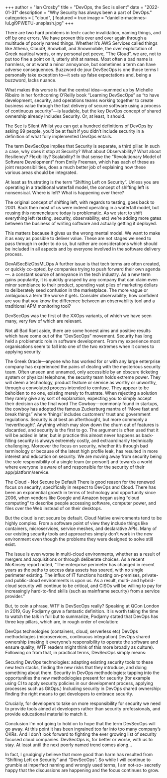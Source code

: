 +++
author = "Ian Crosby"
title = "DevOps, the Sec is silent"
date = "2022-01-31"
description = "Why Security has always been a part of DevOps."
categories = [
    "cloud",
]
featured = true
image = "danielle-macinnes-IuLgi9PWETU-unsplash.jpg"
+++


There are two hard problems in tech: cache invalidation, naming things, and off by one errors. We have proven this over and over again through a multitude of poorly named things. Whether it’s AWS Services called things like Athena, Cloud9, Snowball, and Snowmobile, the over exploitation of Greek nautical words, or my personal pet peeve, “The Cloud”, we are, not to put too fine a point on it, utterly shit at names.
Most often a bad name is harmless, or at worst a minor annoyance, but sometimes a term can have adverse consequences. Buzzword de jour DevSecOps is one those terms I personally take exception to—it sets up false expectations and, being a buzzword, lacks nuance.

What makes this worse is that the central idea—summed up by Michelle Ribeiro in her forthcoming O’Reilly book “Learning DevSecOps” as “to have development, security, and operations teams working together to create business value through the fast delivery of secure software using a process of continuous security”—is laudable, but the key DevOps concept of shared ownership already includes Security. Or, at least, it should.

The Sec is Silent
Whilst you can get a hundred definitions of DevOps by asking 99 people, you’d be at fault if you didn’t include security in a definition of what fully implemented DevOps entails.

The term DevSecOps implies that Security is separate, a third pillar. In such a case, why does it stop at Security? What about Observability? What about Resiliency? Flexibility? Scalability? In that sense the “Revolutionary Model of Software Development” from Emily Freeman, which has each of these as joint responsibilities, does a much better job of explaining how these various areas should be integrated.

At least as frustrating is the term “Shifting Left on Security”. Unless you are operating in a traditional waterfall model, the concept of shifting left is nonsensical. Where is left? What is happening over there?

The original concept of shifting left, with regards to testing, goes back to 2001. Back then most of us were indeed operating in a waterfall model, but reusing this nomenclature today is problematic. As we start to shift everything left (testing, security, observability, etc) we’re adding more gates between the business of writing software and actually getting it deployed.

This matters because it gives us the wrong mental model. We want to make it as easy as possible to deliver value. These are not stages we need to pass through in order to do so, but rather are considerations which should be included in all aspects and by everyone involved in the software delivery process.

DevAiSecBizObsMLOps
A further issue is that tech terms are often created, or quickly co-opted, by companies trying to push forward their own agenda—. a constant source of annoyance in the tech industry. As a new term gains popularity, it is quickly grasped by any company that can claim even minor semblance to their product, spending vast piles of marketing dollars to deliberately seed confusion in the marketplace. The more vague or ambiguous a term the worse it gets. Consider observability; how confident are you that you know the difference between an observability tool and a traditional APM monitoring tool?

DevSecOps was the first of the XXOps variants, of which we have seen many, very few of which are relevant.

Not all Bad
Rant aside, there are some honest aims and positive results which have come out of the “DevSecOps” movement. Security has long held a problematic role in software development. From my experience most organisations seem to fall into one of the two extremes when it comes to applying security

The Greek Oracle—anyone who has worked for or with any large enterprise company has experienced the pains of dealing with the mysterious security team. Often unseen and unnamed, only accessible by an obscure ticketing system or physical telephone, the security team holds extreme power. They will deem a technology, product feature or service as worthy or unworthy, through a convoluted process intended to confuse. They appear to be beholden to no one, existing merely to frustrate. When rejecting a solution they rarely give any sort of explanation, expecting you to simply accept their decision as the final word
The Cowboy—commonly found in startups, the cowboy has adopted the famous Zuckerburg mantra of “Move fast and break things” where ‘things’ includes customers’ trust and government regulations. Security is at best an afterthought, but more commonly a ‘neverthought’. Anything which may slow down the churn out of features is discarded, and security is the first to go. The argument is often used that it will be added in later, but in practice this almost never happens as back-filling security is always extremely costly, and extraordinarily technically challenging.
Moreover the focus on security, whether it’s through bad terminology or because of the latest high profile leak, has resulted in more interest and education on security. We are moving away from security being the sole responsibility of a single team (or person!) and towards a world where everyone is aware of and responsible for the security of their app/platform/service.

The Cloud - Not Secure by Default
There is good reason for the renewed focus on security, specifically in respect to DevOps and Cloud. There has been an exponential growth in terms of technology and opportunity since 2006, when vendors like Google and Amazon began using “cloud computing” to describe people accessing software, computer power, and files over the Web instead of on their desktops.

But the cloud is not secure by default. Cloud Native environments tend to be highly complex. From a software point of view they include things like containers, microservices, service meshes, and declarative APIs. Many of our existing security tools and approaches simply don’t work in the new environment even though the problems they were designed to solve still exist.

The issue is even worse in multi-cloud environments, whether as a result of mergers and acquisitions or through deliberate choices. As a recent McKinsey report noted, “The enterprise perimeter has changed in recent years as the paths to access data assets has soared, with no single perimeter existing. The influx of IT functions hosting on-premises, private- and public-cloud environments is upon us. As a result, multi- and hybrid-cloud security will continue to be critical, and CISOs will be willing to pay for increasingly hard-to-find skills (such as mainframe security) from a service provider.”

But, to coin a phrase, WTF is DevSecOps really? Speaking at QCon London in 2019, Guy Podjarny gave a fantastic definition. It is worth taking the time to watch the talk in full but to summarize, Podjarny stated that DevOps has three key pillars, which are, in rough order of evolution:

DevOps technologies (containers, cloud, serverless etc)
DevOps methodologies (microservices, continuous integration)
DevOps shared ownership (making it everyone’s responsibility to operate the software and ensure quality; WTF readers might think of this more broadly as culture).
Following on from that, in practical terms, DevSecOps simply means:

Securing DevOps technologies: adapting existing security tools to these new tech stacks, finding the new risks that they introduce, and doing something about them.
Security in DevOps methodologies: tapping into the opportunities the new methodologies present for security (for example using CI to apply security policies in our development process, applying processes such as GitOps.)
Including security in DevOps shared ownership: finding the right means to get developers to embrace security.

Crucially, for developers to take on more responsibility for security we need to provide tools aimed at developers rather than security professionals, and provide educational material to match it.

Conclusion
I’m not going to hold on to hope that the term DevSecOps will go away. At this point it has been ingrained too far into too many company’s OKRs. And I don’t look forward to fighting the ever growing list of security focused cloud companies. DevSecOps is, for better or worse, with us to stay. At least until the next poorly named trend comes along…

In fact, I grudgingly believe that more good than harm has resulted from “Shifting Left on Security” and “DevSecOps”. So while I will continue to grumble at imperfect naming and wrongly used terms, I am not-so- secretly happy that the discussions are happening and the focus continues to grow.